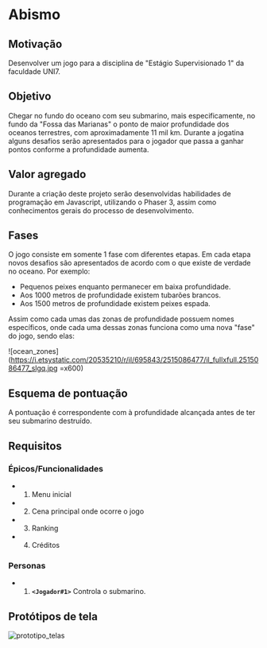 # Abismo

## Motivação

Desenvolver um jogo para a disciplina de "Estágio Supervisionado 1" da faculdade UNI7. 

## Objetivo

Chegar no fundo do oceano com seu submarino, mais especificamente, no fundo da "Fossa das Marianas" o ponto de maior profundidade dos oceanos terrestres, com aproximadamente 11 mil km. Durante a jogatina alguns desafios serão apresentados para o jogador que passa a ganhar pontos conforme a profundidade aumenta.

## Valor agregado

Durante a criação deste projeto serão desenvolvidas habilidades de programação em Javascript, utilizando o Phaser 3, assim como conhecimentos gerais do processo de desenvolvimento.

## Fases

O jogo consiste em somente 1 fase com diferentes etapas. Em cada etapa novos desafios são apresentados de acordo com o que existe de verdade no oceano. Por exemplo: 

* Pequenos peixes enquanto permanecer em baixa profundidade.
* Aos 1000 metros de profundidade existem tubarões brancos.
* Aos 1500 metros de profundidade existem peixes espada.

Assim como cada umas das zonas de profundidade possuem nomes específicos, onde cada uma dessas zonas funciona como uma nova "fase" do jogo, sendo elas:

![ocean_zones](https://i.etsystatic.com/20535210/r/il/695843/2515086477/il_fullxfull.2515086477_slgq.jpg =x600)

## Esquema de pontuação

A pontuação é correspondente com à profundidade alcançada antes de ter seu submarino destruído.

## Requisitos

### Épicos/Funcionalidades
* 1. Menu inicial
* 2. Cena principal onde ocorre o jogo
* 3. Ranking
* 4. Créditos

### Personas
* 1. **`<Jogador#1>`** Controla o submarino.

## Protótipos de tela
![prototipo_telas](=x600)